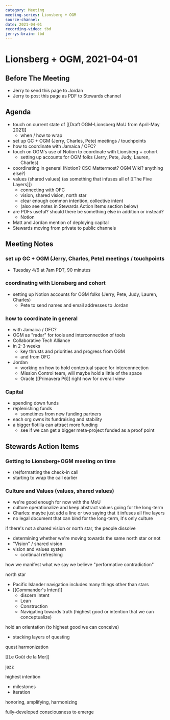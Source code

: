 ```yaml
---
category: Meeting
meeting-series: Lionsberg + OGM
source-channel: 
date: 2021-04-01
recording-video: tbd
jerrys-brain: tbd
---
```

# Lionsberg + OGM, 2021-04-01

## Before The Meeting
- Jerry to send this page to Jordan
- Jerry to post this page as PDF to Stewards channel

## Agenda
- touch on current state of [[Draft OGM-Lionsberg MoU from April-May 2021]]
	- when / how to wrap
- set up GC + OGM (Jerry, Charles, Pete) meetings / touchpoints
- how to coordinate with Jamaica / OFC?
- touch on OGM's use of Notion to coordinate with Lionsberg + cohort
	- setting up accounts for OGM folks (Jerry, Pete, Judy, Lauren, Charles)
- coordinating in general (Notion? CSC Mattermost? OGM Wiki? anything else?)
- values (shared values) (as something that infuses all of [[The Five Layers]])
	- connecting with OFC
	- vision, shared vision, north star
	- clear enough common intention, collective intent
	- (also see notes in Stewards Action Items section below)
- are PDFs useful? should there be something else in addition or instead?
	- Notion
- Matt and Jordan mention of deploying capital
- Stewards moving from private to public channels

## Meeting Notes

### set up GC + OGM (Jerry, Charles, Pete) meetings / touchpoints
- Tuesday 4/6 at 7am PDT, 90 minutes

### coordinating with Lionsberg and cohort
- setting up Notion accounts for OGM folks (Jerry, Pete, Judy, Lauren, Charles)
	- Pete to send names and email addresses to Jordan

### how to coordinate in general
- with Jamaica / OFC?
- OGM as "radar" for tools and interconnection of tools
- Collaborative Tech Alliance
- in 2-3 weeks
	- key thrusts and priorities and progress from OGM
	- and from OFC
- Jordan
	- working on how to hold contextual space for interconnection
	- Mission Control team, will maybe hold a little of the space
	- Oracle [[Primavera P6]] right now for overall view
	
### Capital

- spending down funds
- replenishing funds
	- sometimes from new funding partners
- each org owns its fundraising and stability
- a bigger flotilla can attract more funding
	- see if we can get a bigger meta-project funded as a proof point

## Stewards Action Items

### Getting to Lionsberg+OGM meeting on time
- (re)formatting the check-in call
- starting to wrap the call earlier

### Culture and Values (values, shared values)
- we're good enough for now with the MoU
- culture operationalize and keep abstract values going for the long-term
- Charles: maybe just add a line or two saying that it infuses all five layers
- no legal document that can bind for the long-term, it's only culture 

if there's not a shared vision or north star, the people dissolve
- determining whether we're moving towards the same north star or not
- "Vision" / shared vision
- vision and values system
	- continual refreshing

how we manifest what we say we believe
"performative contradiction"

north star
- Pacific Islander navigation includes many things other than stars
- [[Commander's Intent]]
	- discern intent
	- Lean
	- Construction
	- Navigating towards truth (highest good or intention that we can conceptualize)

hold an orientation (to highest good we can conceive)
- stacking layers of questing

quest harmonization

[[Le Goût de la Mer]]

jazz

highest intention
- milestones
- iteration

honoring, amplifying, harmonizing

fully-developed consciousness to emerge

